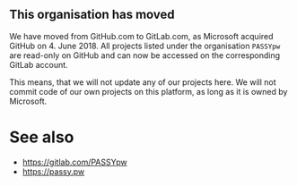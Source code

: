 This organisation has moved
------------------------
We have moved from GitHub.com to GitLab.com, as Microsoft acquired GitHub on 4. June 2018. All projects listed under the organisation `PASSYpw` are read-only on GitHub and can now be accessed on the corresponding GitLab account.

This means, that we will not update any of our projects here. We will not commit code of our own projects on this platform, as long as it is owned by Microsoft.

# See also
 * https://gitlab.com/PASSYpw
 * https://passy.pw
